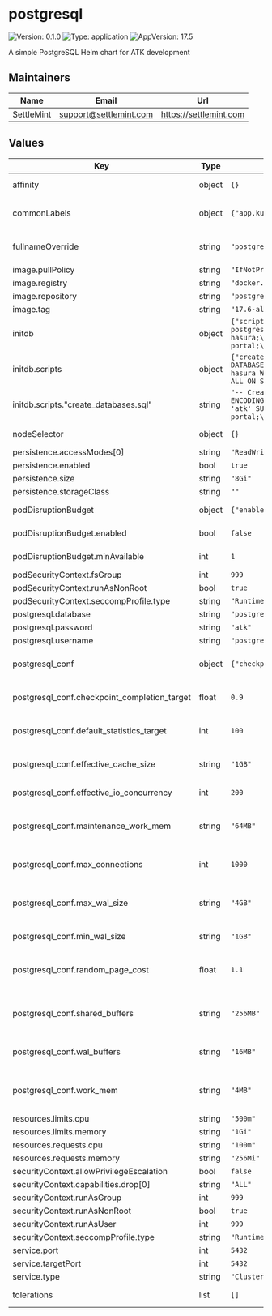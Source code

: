 # postgresql

![Version: 0.1.0](https://img.shields.io/badge/Version-0.1.0-informational?style=flat-square) ![Type: application](https://img.shields.io/badge/Type-application-informational?style=flat-square) ![AppVersion: 17.5](https://img.shields.io/badge/AppVersion-17.5-informational?style=flat-square)

A simple PostgreSQL Helm chart for ATK development

## Maintainers

| Name | Email | Url |
| ---- | ------ | --- |
| SettleMint | <support@settlemint.com> | <https://settlemint.com> |

## Values

| Key | Type | Default | Description |
|-----|------|---------|-------------|
| affinity | object | `{}` | Affinity for pod assignment (object) |
| commonLabels | object | `{"app.kubernetes.io/managed-by":"helm","kots.io/app-slug":"settlemint-atk"}` | Common labels to add to all PostgreSQL resources (list) |
| fullnameOverride | string | `"postgresql"` | String to fully override common.names.fullname (string) |
| image.pullPolicy | string | `"IfNotPresent"` |  |
| image.registry | string | `"docker.io"` |  |
| image.repository | string | `"postgres"` |  |
| image.tag | string | `"17.6-alpine"` |  |
| initdb | object | `{"scripts":{"create_databases.sql":"-- Create databases and users for all ATK services\nCREATE DATABASE blockscout;\nCREATE USER blockscout WITH PASSWORD 'atk' SUPERUSER;\nGRANT ALL PRIVILEGES ON DATABASE blockscout TO blockscout;\n\\c blockscout;\nGRANT ALL ON SCHEMA public TO blockscout;\n\n\\c postgres;\nCREATE DATABASE thegraph WITH ENCODING 'UTF8' LC_COLLATE='C' LC_CTYPE='C' TEMPLATE template0;\nCREATE USER thegraph WITH PASSWORD 'atk' SUPERUSER;\nGRANT ALL PRIVILEGES ON DATABASE thegraph TO thegraph;\n\\c thegraph;\nGRANT ALL ON SCHEMA public TO thegraph;\n\n\\c postgres;\nCREATE DATABASE hasura;\nCREATE USER hasura WITH PASSWORD 'atk' SUPERUSER;\nGRANT ALL PRIVILEGES ON DATABASE hasura TO hasura;\n\\c hasura;\nGRANT ALL ON SCHEMA public TO hasura;\n\n\\c postgres;\nCREATE DATABASE portal;\nCREATE USER portal WITH PASSWORD 'atk' SUPERUSER;\nGRANT ALL PRIVILEGES ON DATABASE portal TO portal;\n\\c portal;\nGRANT ALL ON SCHEMA public TO portal;\n\n\\c postgres;\nCREATE DATABASE txsigner;\nCREATE USER txsigner WITH PASSWORD 'atk' SUPERUSER;\nGRANT ALL PRIVILEGES ON DATABASE txsigner TO txsigner;\n\\c txsigner;\nGRANT ALL ON SCHEMA public TO txsigner;\n"}}` | Database initialization configuration (object) |
| initdb.scripts | object | `{"create_databases.sql":"-- Create databases and users for all ATK services\nCREATE DATABASE blockscout;\nCREATE USER blockscout WITH PASSWORD 'atk' SUPERUSER;\nGRANT ALL PRIVILEGES ON DATABASE blockscout TO blockscout;\n\\c blockscout;\nGRANT ALL ON SCHEMA public TO blockscout;\n\n\\c postgres;\nCREATE DATABASE thegraph WITH ENCODING 'UTF8' LC_COLLATE='C' LC_CTYPE='C' TEMPLATE template0;\nCREATE USER thegraph WITH PASSWORD 'atk' SUPERUSER;\nGRANT ALL PRIVILEGES ON DATABASE thegraph TO thegraph;\n\\c thegraph;\nGRANT ALL ON SCHEMA public TO thegraph;\n\n\\c postgres;\nCREATE DATABASE hasura;\nCREATE USER hasura WITH PASSWORD 'atk' SUPERUSER;\nGRANT ALL PRIVILEGES ON DATABASE hasura TO hasura;\n\\c hasura;\nGRANT ALL ON SCHEMA public TO hasura;\n\n\\c postgres;\nCREATE DATABASE portal;\nCREATE USER portal WITH PASSWORD 'atk' SUPERUSER;\nGRANT ALL PRIVILEGES ON DATABASE portal TO portal;\n\\c portal;\nGRANT ALL ON SCHEMA public TO portal;\n\n\\c postgres;\nCREATE DATABASE txsigner;\nCREATE USER txsigner WITH PASSWORD 'atk' SUPERUSER;\nGRANT ALL PRIVILEGES ON DATABASE txsigner TO txsigner;\n\\c txsigner;\nGRANT ALL ON SCHEMA public TO txsigner;\n"}` | Database initialization scripts (string) |
| initdb.scripts."create_databases.sql" | string | `"-- Create databases and users for all ATK services\nCREATE DATABASE blockscout;\nCREATE USER blockscout WITH PASSWORD 'atk' SUPERUSER;\nGRANT ALL PRIVILEGES ON DATABASE blockscout TO blockscout;\n\\c blockscout;\nGRANT ALL ON SCHEMA public TO blockscout;\n\n\\c postgres;\nCREATE DATABASE thegraph WITH ENCODING 'UTF8' LC_COLLATE='C' LC_CTYPE='C' TEMPLATE template0;\nCREATE USER thegraph WITH PASSWORD 'atk' SUPERUSER;\nGRANT ALL PRIVILEGES ON DATABASE thegraph TO thegraph;\n\\c thegraph;\nGRANT ALL ON SCHEMA public TO thegraph;\n\n\\c postgres;\nCREATE DATABASE hasura;\nCREATE USER hasura WITH PASSWORD 'atk' SUPERUSER;\nGRANT ALL PRIVILEGES ON DATABASE hasura TO hasura;\n\\c hasura;\nGRANT ALL ON SCHEMA public TO hasura;\n\n\\c postgres;\nCREATE DATABASE portal;\nCREATE USER portal WITH PASSWORD 'atk' SUPERUSER;\nGRANT ALL PRIVILEGES ON DATABASE portal TO portal;\n\\c portal;\nGRANT ALL ON SCHEMA public TO portal;\n\n\\c postgres;\nCREATE DATABASE txsigner;\nCREATE USER txsigner WITH PASSWORD 'atk' SUPERUSER;\nGRANT ALL PRIVILEGES ON DATABASE txsigner TO txsigner;\n\\c txsigner;\nGRANT ALL ON SCHEMA public TO txsigner;\n"` | SQL script to create databases and users for all ATK services (bool) |
| nodeSelector | object | `{}` | Node labels for pod assignment (object) |
| persistence.accessModes[0] | string | `"ReadWriteOnce"` |  |
| persistence.enabled | bool | `true` |  |
| persistence.size | string | `"8Gi"` |  |
| persistence.storageClass | string | `""` |  |
| podDisruptionBudget | object | `{"enabled":false,"minAvailable":1}` | Pod disruption budget configuration (object) |
| podDisruptionBudget.enabled | bool | `false` | Enable pod disruption budget (bool) |
| podDisruptionBudget.minAvailable | int | `1` | Minimum number of available pods (int) |
| podSecurityContext.fsGroup | int | `999` |  |
| podSecurityContext.runAsNonRoot | bool | `true` |  |
| podSecurityContext.seccompProfile.type | string | `"RuntimeDefault"` |  |
| postgresql.database | string | `"postgres"` |  |
| postgresql.password | string | `"atk"` |  |
| postgresql.username | string | `"postgres"` |  |
| postgresql_conf | object | `{"checkpoint_completion_target":0.9,"default_statistics_target":100,"effective_cache_size":"1GB","effective_io_concurrency":200,"maintenance_work_mem":"64MB","max_connections":1000,"max_wal_size":"4GB","min_wal_size":"1GB","random_page_cost":1.1,"shared_buffers":"256MB","wal_buffers":"16MB","work_mem":"4MB"}` | PostgreSQL configuration parameters (object) |
| postgresql_conf.checkpoint_completion_target | float | `0.9` | Target for completion of checkpoint processing (string) |
| postgresql_conf.default_statistics_target | int | `100` | Default statistics target for table columns (string) |
| postgresql_conf.effective_cache_size | string | `"1GB"` | Planner's assumption about the effective size of the disk cache (string) |
| postgresql_conf.effective_io_concurrency | int | `200` | Number of concurrent disk I/O operations (int) |
| postgresql_conf.maintenance_work_mem | string | `"64MB"` | Specifies the maximum amount of memory for maintenance operations (int) |
| postgresql_conf.max_connections | int | `1000` | Maximum number of concurrent connections (int) |
| postgresql_conf.max_wal_size | string | `"4GB"` | Maximum size to which the WAL will grow during automatic checkpoints (int) |
| postgresql_conf.min_wal_size | string | `"1GB"` | Minimum size to which the WAL will shrink (int) |
| postgresql_conf.random_page_cost | float | `1.1` | Planner's assumption about the cost of a non-sequentially-fetched disk page (string) |
| postgresql_conf.shared_buffers | string | `"256MB"` | Amount of memory dedicated to PostgreSQL to use for caching data (string) |
| postgresql_conf.wal_buffers | string | `"16MB"` | Amount of memory used in shared memory for WAL data (string) |
| postgresql_conf.work_mem | string | `"4MB"` | Amount of memory to be used by internal sort operations and hash tables (string) |
| resources.limits.cpu | string | `"500m"` |  |
| resources.limits.memory | string | `"1Gi"` |  |
| resources.requests.cpu | string | `"100m"` |  |
| resources.requests.memory | string | `"256Mi"` |  |
| securityContext.allowPrivilegeEscalation | bool | `false` |  |
| securityContext.capabilities.drop[0] | string | `"ALL"` |  |
| securityContext.runAsGroup | int | `999` |  |
| securityContext.runAsNonRoot | bool | `true` |  |
| securityContext.runAsUser | int | `999` |  |
| securityContext.seccompProfile.type | string | `"RuntimeDefault"` |  |
| service.port | int | `5432` |  |
| service.targetPort | int | `5432` |  |
| service.type | string | `"ClusterIP"` |  |
| tolerations | list | `[]` | Tolerations for pod assignment (list) |

